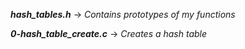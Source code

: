 ***hash_tables.h*** -> *Contains prototypes of my functions*

***0-hash_table_create.c*** -> *Creates a hash table*
